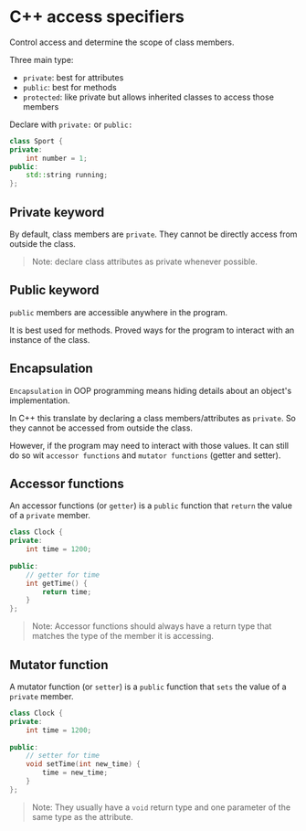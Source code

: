# C++ access specifiers

Control access and determine the scope of class members.

Three main type:

- `private`: best for attributes
- `public`: best for methods
- `protected`: like private but allows inherited classes to access those members

Declare with `private:` or `public:`

```cpp
class Sport {
private:
    int number = 1;
public:
    std::string running;
};
```

## Private keyword

By default, class members are `private`. They cannot be directly access from outside the class.

>Note: declare class attributes as private whenever possible.

## Public keyword

`public` members are accessible anywhere in the program.

It is best used for methods. Proved ways for the program to interact 
with an instance of the class.

## Encapsulation

`Encapsulation` in OOP programming means hiding details about an object's implementation.

In C++ this translate by declaring a class members/attributes as `private`.
So they cannot be accessed from outside the class.

However, if the program may need to interact with those values. 
It can still do so wit `accessor functions` and `mutator functions` (getter and setter).

## Accessor functions

An accessor functions (or `getter`) is a `public` function that `return`
the value of a `private` member.

```cpp
class Clock {
private:
    int time = 1200;
    
public:
    // getter for time
    int getTime() {
        return time;
    }
};
```

>Note: Accessor functions should always have a return type that matches the type of the member it is accessing.

## Mutator function

A mutator function (or `setter`) is a `public` function that
`sets` the value of a `private` member.

```cpp
class Clock {
private:
    int time = 1200;
    
public:
    // setter for time
    void setTime(int new_time) {
        time = new_time;
    }
};
```
>Note: They usually have a `void` return type and one parameter of the same type as the attribute.
